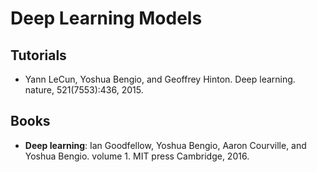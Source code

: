 # Deep Learning Models

## Tutorials
- Yann LeCun, Yoshua Bengio, and Geoffrey Hinton. Deep learning. nature, 521(7553):436, 2015.

## Books
- **Deep learning**: Ian Goodfellow, Yoshua Bengio, Aaron Courville, and Yoshua Bengio. volume 1. MIT press Cambridge, 2016.
